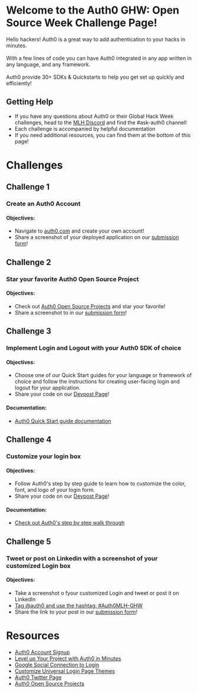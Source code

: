 # Welcome to the Auth0 GHW: Open Source Week Challenge Page!

Hello hackers! Auth0 is a great way to add authentication to your hacks in minutes. <br><br>
With a few lines of code you can have Auth0 integrated in any app written in any language, and any framework.  <br><br> 
Auth0 provide 30+ SDKs & Quickstarts to help you get set up quickly and efficiently!

## Getting Help 

* If you have any questions about Auth0 or their Global Hack Week challenges, head to the [MLH Discord](https://discord.mlh.io/) and find the #ask-auth0 channel!
* Each challenge is accompanied by helpful documentation
* If you need additional resources, you can find them at the bottom of this page! 


# Challenges

## Challenge 1
### Create an Auth0 Account
#### Objectives: 
* Navigate to [auth0.com](https://mlh.link/ghwos24-auth0-signup) and create your own account! 
* Share a screenshot of your deployed application on our [submission form](https://mlh.link/ghwform)!

## Challenge 2 
### Star your favorite Auth0 Open Source Project
#### Objectives: 
* Check out [Auth0 Open Source Projects](https://mlh.link/ghwos-auth0-opensource) and star your favorite! 
* Share a screenshot to in our [submission form](https://mlh.link/ghwform)!

## Challenge 3 
### Implement Login and Logout with your Auth0 SDK of choice
#### Objectives: 
* Choose one of our Quick Start guides for your language or framework of choice and follow the instructions for creating user-facing login and logout for your application.
* Share your code on our [Devpost Page](https://mlh.link/ghwdevpost)! 

#### Documentation: 
* [Auth0 Quick Start guide documentation](https://mlh.link/ghwos24-auth0-getstarted)

## Challenge 4 
### Customize your login box
#### Objectives: 
* Follow Auth0's step by step guide to learn how to customize the color, font, and logo of your login form.
* Share your code on our [Devpost Page](https://mlh.link/ghwdevpost)! 

#### Documentation:
* [Check out Auth0's step by step walk through](https://mlh.link/ghwos24-auth0-universal)

## Challenge 5
### Tweet or post on Linkedin with a screenshot of your customized Login box
#### Objectives: 
* Take a screenshot o fyour customized Login and tweet or post it on LinkedIn
* [Tag @auth0 and use the hashtag: #Auth0MLH-GHW](https://mlh.link/ghwcloud24-auth0-twitter)
* Share the link to your post in our [submission form](https://mlh.link/ghwform)!

# Resources
* [Auth0 Account Signup](https://mlh.link/ghwos24-auth0-signup)
* [Level up Your Project with Auth0 in Minutes](https://mlh.link/ghwos24-auth0-getstarted)
* [Google Social Connection to Login](https://mlh.link/ghwos24-auth0-googleconnect)
* [Customize Universal Login Page Themes](https://mlh.link/ghwos24-auth0-universal)
* [Auth0 Twitter Page](https://mlh.link/ghwos24-auth0-twitter)
* [Auth0 Open Source Projects](https://mlh.link/ghwos-auth0-opensource)

